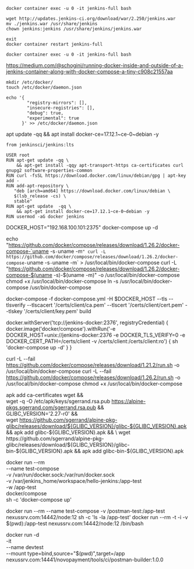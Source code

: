 ```
docker container exec -u 0 -it jenkins-full bash

wget http://updates.jenkins-ci.org/download/war/2.250/jenkins.war
mv ./jenkins.war /usr/share/jenkins
chown jenkins:jenkins /usr/share/jenkins/jenkins.war

exit
docker container restart jenkins-full
```

```
docker container exec -u 0 -it jenkins-full bash

```

https://medium.com/@schogini/running-docker-inside-and-outside-of-a-jenkins-container-along-with-docker-compose-a-tiny-c908c21557aa

```
mkdir /etc/docker/
touch /etc/docker/daemon.json

echo '{
        "registry-mirrors": [],
        "insecure-registries": [],
        "debug": true,
        "experimental": true
      }' >> /etc/docker/daemon.json
```

apt update  -qq && apt install docker-ce=17.12.1~ce-0~debian -y

```
from jenkinsci/jenkins:lts
 
USER root
RUN apt-get update -qq \
    && apt-get install -qqy apt-transport-https ca-certificates curl gnupg2 software-properties-common 
RUN curl -fsSL https://download.docker.com/linux/debian/gpg | apt-key add -
RUN add-apt-repository \
   "deb [arch=amd64] https://download.docker.com/linux/debian \
   $(lsb_release -cs) \
   stable"
RUN apt-get update  -qq \
    && apt-get install docker-ce=17.12.1~ce-0~debian -y
RUN usermod -aG docker jenkins
```

DOCKER_HOST="192.168.100.101:2375" docker-compose up -d


 echo "https://github.com/docker/compose/releases/download/1.26.2/docker-compose-`uname -s`-`uname -m`"
                curl -L https://github.com/docker/compose/releases/download/1.26.2/docker-compose-`uname -s`-`uname -m` > /usr/local/bin/docker-compose
                curl -L "https://github.com/docker/compose/releases/download/1.26.2/docker-compose-$(uname -s)-$(uname -m)" -o /usr/local/bin/docker-compose
                chmod +x /usr/local/bin/docker-compose
                ln -s /usr/local/bin/docker-compose /usr/bin/docker-compose
                
docker-compose -f docker-compose.yml -H $DOCKER_HOST --tls --tlsverify --tlscacert '/certs/client/ca.pem' --tlscert '/certs/client/cert.pem' --tlskey '/certs/client/key.pem' build


docker.withServer('tcp://jenkins-docker:2376', registryCredential) {
    docker.image('docker/compose').withRun('-e DOCKER_HOST=unix://jenkins-docker:2376 -e DOCKER_TLS_VERIFY=0 -e DOCKER_CERT_PATH=/certs/client -v /certs/client:/certs/client:ro') {
        sh 'docker-compose up -d'
    }
}

curl -L --fail https://github.com/docker/compose/releases/download/1.21.2/run.sh -o /usr/local/bin/docker-compose
curl -L --fail https://github.com/docker/compose/releases/download/1.26.2/run.sh -o /usr/local/bin/docker-compose
chmod +x /usr/local/bin/docker-compose


apk add ca-certificates wget && \
wget -q -O /etc/apk/keys/sgerrand.rsa.pub https://alpine-pkgs.sgerrand.com/sgerrand.rsa.pub && \
GLIBC_VERSION='2.27-r0' && \
wget https://github.com/sgerrand/alpine-pkg-glibc/releases/download/${GLIBC_VERSION}/glibc-${GLIBC_VERSION}.apk && apk add glibc-${GLIBC_VERSION}.apk && \
wget https://github.com/sgerrand/alpine-pkg-glibc/releases/download/${GLIBC_VERSION}/glibc-bin-${GLIBC_VERSION}.apk && apk add glibc-bin-${GLIBC_VERSION}.apk


docker run --rm \
    --name test-compose \
    -v /var/run/docker.sock:/var/run/docker.sock \
    -v /var/jenkins_home/workspace/hello-jenkins:/app-test \
    -w /app-test \
    docker/compose \
    sh -c 'docker-compose up'
    
docker run --rm --name test-compose -v /postman-test:/app-test nexussrv.com:14442/node:12 sh -c 'ls -la /app-test'
docker run --rm -t -i -v $(pwd):/app-test  nexussrv.com:14442/node:12 /bin/bash    

docker run -d \
  -it \
  --name devtest \
  --mount type=bind,source="$(pwd)",target=/app \
  nexussrv.com:14441/novopayment/tools/ci/postman-builder:1.0.0
